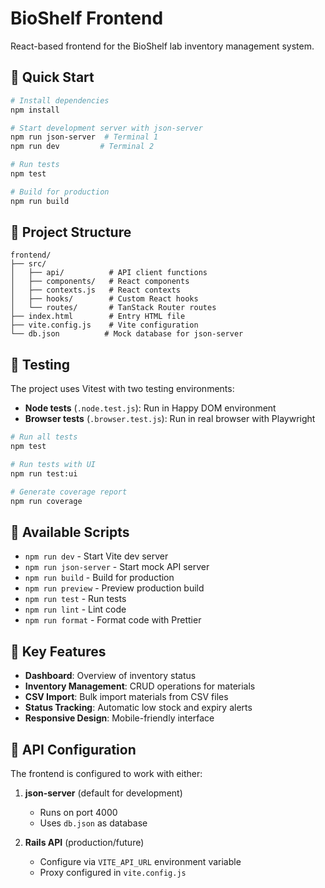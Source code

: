 # BioShelf Frontend

React-based frontend for the BioShelf lab inventory management system.

## 🚀 Quick Start

```bash
# Install dependencies
npm install

# Start development server with json-server
npm run json-server  # Terminal 1
npm run dev         # Terminal 2

# Run tests
npm test

# Build for production
npm run build
```

## 📁 Project Structure

```
frontend/
├── src/
│   ├── api/          # API client functions
│   ├── components/   # React components
│   ├── contexts.js   # React contexts
│   ├── hooks/        # Custom React hooks
│   └── routes/       # TanStack Router routes
├── index.html        # Entry HTML file
├── vite.config.js    # Vite configuration
└── db.json          # Mock database for json-server
```

## 🧪 Testing

The project uses Vitest with two testing environments:

- **Node tests** (`.node.test.js`): Run in Happy DOM environment
- **Browser tests** (`.browser.test.js`): Run in real browser with Playwright

```bash
# Run all tests
npm test

# Run tests with UI
npm run test:ui

# Generate coverage report
npm run coverage
```

## 🔧 Available Scripts

- `npm run dev` - Start Vite dev server
- `npm run json-server` - Start mock API server
- `npm run build` - Build for production
- `npm run preview` - Preview production build
- `npm run test` - Run tests
- `npm run lint` - Lint code
- `npm run format` - Format code with Prettier

## 🎨 Key Features

- **Dashboard**: Overview of inventory status
- **Inventory Management**: CRUD operations for materials
- **CSV Import**: Bulk import materials from CSV files
- **Status Tracking**: Automatic low stock and expiry alerts
- **Responsive Design**: Mobile-friendly interface

## 🔗 API Configuration

The frontend is configured to work with either:

1. **json-server** (default for development)
   - Runs on port 4000
   - Uses `db.json` as database

2. **Rails API** (production/future)
   - Configure via `VITE_API_URL` environment variable
   - Proxy configured in `vite.config.js`